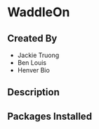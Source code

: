 # WaddleOn

## Created By
- Jackie Truong
- Ben Louis
- Henver Bio

## Description
## Packages Installed
